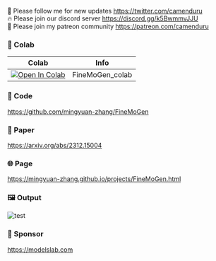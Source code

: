 🐣 Please follow me for new updates https://twitter.com/camenduru <br />
🔥 Please join our discord server https://discord.gg/k5BwmmvJJU <br />
🥳 Please join my patreon community https://patreon.com/camenduru <br />

### 🦒 Colab

| Colab | Info
| --- | --- |
[![Open In Colab](https://colab.research.google.com/assets/colab-badge.svg)](https://colab.research.google.com/github/camenduru/FineMoGen-colab/blob/main/FineMoGen_colab.ipynb) | FineMoGen_colab

### 🧬 Code
https://github.com/mingyuan-zhang/FineMoGen

### 📄 Paper
https://arxiv.org/abs/2312.15004

### 🌐 Page
https://mingyuan-zhang.github.io/projects/FineMoGen.html

### 🖼 Output
![test](https://github.com/camenduru/FineMoGen-colab/assets/54370274/e1f340c7-927c-408b-91c5-d5a8f0524903)

### 🏢 Sponsor
https://modelslab.com
